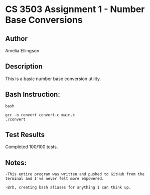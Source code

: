 # CS 3503 Assignment 1 - Number Base Conversions

## Author
Amelia Ellingson

## Description

This is a basic number base conversion utility.

## Bash Instruction:

```
bash

gcc -o convert convert.c main.c
./convert

```

## Test Results

Completed 100/100 tests.


## Notes:

```
-This entire program was written and pushed to GitHub from the terminal and I've never felt more empowered. 

-Brb, creating bash aliases for anything I can think up.


